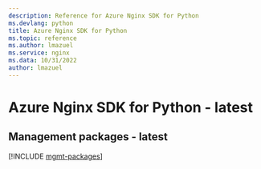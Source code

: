 ```yaml
---
description: Reference for Azure Nginx SDK for Python
ms.devlang: python
title: Azure Nginx SDK for Python
ms.topic: reference
ms.author: lmazuel
ms.service: nginx
ms.data: 10/31/2022
author: lmazuel
---
```

# Azure Nginx SDK for Python - latest

## Management packages - latest
[!INCLUDE [mgmt-packages](nginx-mgmt-index.md)]